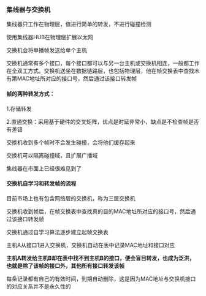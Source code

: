 ### 集线器与交换机

集线器只工作在物理层，值进行简单的转发，不进行碰撞检测

使用集线器HUB在物理层扩展以太网

交换机会将单播帧发送给单个主机

交换机通常有多个接口，每个接口都可以与另一台主机或交换机相连，一般都工作在全双工方式。交换机送坐在数据链路层，也包括物理层，他在帧交换表中查找木有第MAC地址所对应的接口号，然后通过该接口转发帧

#### 帧的两种转发方式：

1.存储转发

2.直通交换：采用基于硬件的交叉矩阵，优点是时延非常小，缺点是不检查帧是否有差错

 

交换机收到多个帧时不会发生碰撞，会将他们缓存起来

交换机可以隔离碰撞域，且扩展广播域

 集线器在市面上已经很难见到了

#### 交换机自学习和转发帧的流程

目前市场上也有包含网络层的交换机，称为三层交换机

交换机收到帧后，在帧交换表中查找真的目的MAC地址所对应的接口号，然后通过该接口转发帧

交换机通过自学习算法逐步建立起帧交换表

主机A从接口1进入交换机，交换机自动在表中记录MAC地址和接口对应

**主机A转发给主机B却在表中找不到主机B的接口，便会盲目转发，也成为泛洪，也就是除了该帧的接口外，其他所有接口转发该帧**

每条记录都有自己的有效时间，到期自动删除，这是因为MAC地址与交换机接口的对应关系并不是永久性的